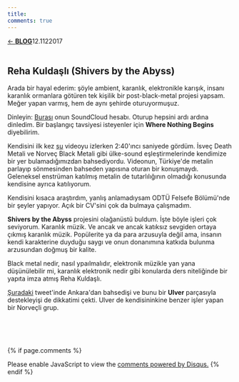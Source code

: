 ```yaml
---
title:
comments: true
---
```

<a href="../index.html">&#8592; **BLOG**</a><p2>12.1122017</p2><br><br>
<html><head>
	<link rel="stylesheet" type="text/css" href="../markdownStyle.css">
	<link rel="icon" href="../coloricon.png">
	<link rel="stylesheet" href="../tomorrow-night.css">
	<script src="../highlight.pack.js"></script><script>hljs.initHighlightingOnLoad();</script>
</head></html>

## Reha Kuldaşlı (Shivers by the Abyss)

Arada bir hayal ederim: şöyle ambient, karanlık, elektronikle karışık, insanı karanlık ormanlara götüren tek kişilik bir post-black-metal projesi yapsam. Meğer yapan varmış, hem de aynı şehirde oturuyormuşuz.

Dinleyin: [Burası](https://soundcloud.com/reha-kulda-l) onun SoundCloud hesabı. Oturup hepsini ardı ardına dinledim. Bir başlangıç tavsiyesi isteyenler için **Where Nothing Begins** diyebilirim. 

Kendisini ilk kez [şu](https://www.youtube.com/watch?v=PmbfaDA48Lc) videoyu izlerken 2:40'ıncı saniyede gördüm. İsveç Death Metali ve Norveç Black Metali gibi ülke-sound eşleştirmelerinde kendimize bir yer bulamadığımızdan bahsediyordu. Videonun, Türkiye'de metalin parlayıp sönmesinden bahseden yapısına oturan bir konuşmaydı. Geleneksel enstrüman katılmış metalin de tutarlılığının olmadığı konusunda kendisine ayrıca katılıyorum.

Kendisini kısaca araştırdım, yanlış anlamadıysam ODTÜ Felsefe Bölümü'nde bir şeyler yapıyor. Açık bir CV'sini çok da bulmaya çalışmadım.

**Shivers by the Abyss** projesini olağanüstü buldum. İşte böyle işleri çok seviyorum. Karanlık müzik. Ve ancak ve ancak katıksız sevgiden ortaya çıkmış karanlık müzik. Popülerite ya da para arzusuyla değil ama, insanın kendi karakterine duyduğu saygı ve onun donanımına katkıda bulunma arzusundan doğmuş bir kalite. 

Black metal nedir, nasıl ypaılmalıdır, elektronik müzikle yan yana düşünülebilir mi, karanlık elektronik nedir gibi konularda ders niteliğinde bir yapıta imza atmış Reha Kuldaşlı. 

[Şuradaki](https://twitter.com/rehakuldasli/status/899364122952957952) tweet'inde Ankara'dan bahsedişi ve bunu bir **Ulver** parçasıyla destekleyişi de dikkatimi çekti. Ulver de kendisininkine benzer işler yapan bir Norveçli grup.

<br><br><br>
<script id="dsq-count-scr" src="//caglayandemirci-github-io.disqus.com/count.js" async></script>
<a href="http://foo.com/bar.html#disqus_thread"></a>
{% if page.comments %}
<div id="disqus_thread"></div>
<script>
/**
*  RECOMMENDED CONFIGURATION VARIABLES: EDIT AND UNCOMMENT THE SECTION BELOW TO INSERT DYNAMIC VALUES FROM YOUR PLATFORM OR CMS.
*  LEARN WHY DEFINING THESE VARIABLES IS IMPORTANT: https://disqus.com/admin/universalcode/#configuration-variables*/
/*
var disqus_config = function () {
this.page.url = PAGE_URL;  // Replace PAGE_URL with your page's canonical URL variable
this.page.identifier = PAGE_IDENTIFIER; // Replace PAGE_IDENTIFIER with your page's unique identifier variable
};
*/
(function() { // DON'T EDIT BELOW THIS LINE
var d = document, s = d.createElement('script');
s.src = 'https://caglayandemirci-github-io.disqus.com/embed.js';
s.setAttribute('data-timestamp', +new Date());
(d.head || d.body).appendChild(s);
})();
</script>
<noscript>Please enable JavaScript to view the <a href="https://disqus.com/?ref_noscript">comments powered by Disqus.</a></noscript>                       
{% endif %} 
<br>